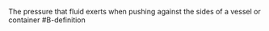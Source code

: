 The pressure that fluid exerts when pushing against the sides of a vessel or container
#B-definition 